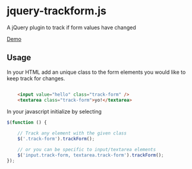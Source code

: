 # jquery-trackform.js
A jQuery plugin to track if form values have changed

[Demo](http://amerikan.github.io/jquery-track-form/)

## Usage

In your HTML add an unique class to the form elements you would like to keep track for changes.
```html

	<input value="hello" class="track-form" />
	<textarea class="track-form">yo!</textarea>

```

In your javascript initialize by selecting 

```js
$(function () {
	
	// Track any element with the given class
	$('.track-form').trackForm();

	// or you can be specific to input/textarea elements
	$('input.track-form, textarea.track-form').trackForm();
});
```

